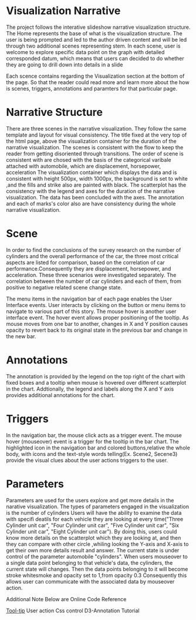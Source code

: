 # Visualization Narrative
The project follows the interative slideshow narrative visualization structure. The Home represents the base of what is the visualization structure. The user is being prompted and led to the author driven content and will be led through two additional scenes representing stem. In each scene, user is welcome to explore specific data point on the graph with detailed corresponded datum, which means that users can decided to do whether they are going to drill down into details in a slide

Each scence contains regarding the Visualization section at the bottom of the page. So that the reader could read more and learn more about the how is scenes, triggers, annotations and paramters for that particular page.

# Narrative Structure
There are three scenes in the narrative visualization. They follow the same template and layout for visual consistency. The title fixed at the very top of the html page, above the visualization container for the duration of the narrative visualization. The scenes is consistent with the flow to keep the reader from getting disoriented through transitions. The order of scene is consistent with are chosed with the basis of the categorical varibale attached with automobile, which are displacement, horsepower, acceleration The visualization container which displays the data and is consistent with height 500px, width 1000px, the background is set to white ,and the fills and strike also are painted with black. The scatterplot has the consistency with the legend and axes for the duration of the narrative visualization. The data has been concluded with the axes. The annotation and each of marks's color also are have consistency during the whole narrative visualization.

# Scene
In order to find the conclusions of the survey research on the number of cylinders and the overall performance of the car, the three most critical aspects are listed for comparison, based on the correlation of car performance.Consequently they are displacement, horsepower, and acceleration. These three scenarios were investigated separately. The correlation between the number of car cylinders and each of them, from positive to negative related scene change state.

The menu items in the navigation bar of each page enables the User Interface events. User interacts by clicking on the button or menu items to navigate to various part of this story. The mouse hover is another user interface event. The hover event allows proper positioning of the tooltip. As mouse moves from one bar to another, changes in X and Y position causes opacity to revert back to its original state in the previous bar and change in the new bar.

# Annotations
The annotation is provided by the legend on the top right of the chart with fixed boxes and a tooltip when mouse is hovered over different scatterplot in the chart. Addtionally, the legend and labels along the X and Y axis provides additional annotations for the chart.

# Triggers
In the navigation bar, the mouse click acts as a trigger event. The mouse hover (mouseover) event is a trigger for the tooltip in the bar chart. The highlighted icon in the navigation bar and colored buttons,relative the whole body, with icons and the text-style words telling(Ex. Scene2, Secene3) provide the visual clues about the user actions triggers to the user.

# Parameters
Parameters are used for the users explore and get more details in the narative visualization. The types of parameters engaged in the visualization is the number of cylinders Users will have the ability to examine the data with specifi deatils for each vehicle they are looking at every time("Three Cylinder unit car", "Four Cylinder unit car", "Five Cylinder unit car", "Six Cylinder unit car", "Eight Cylinder unit car"). By doing this, users could know more details on the scatterplot which they are looking at, and then they can compare with other circle ,whiling looking the Y-axis and X-axis to get their own more details result and answer. The current state is under control of the parameter automobile "cylinders". When users mouseover to a single data point belonging to that vehicle's data, the cylinders, the current state will changes. Then the data points belonging to it will become stroke whitesmoke and opacity set to 1,from opacity 0.3 Consequently this allows user can communicate with the associated data by mouseover action.

Additional Note
Below are Online Code Reference

[Tool-tip](https://d3-graph-gallery.com/graph/interactivity_tooltip.html) User action Css control D3-Annotation Tutorial
